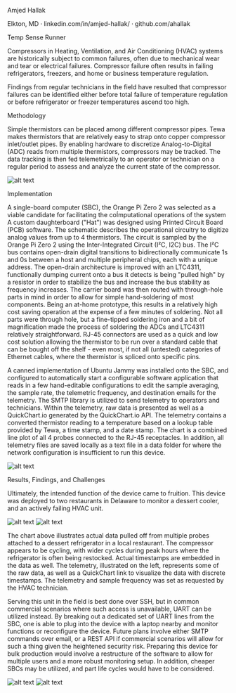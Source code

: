 Amjed Hallak

Elkton, MD · linkedin.com/in/amjed-hallak/ · github.com/ahallak

Temp Sense Runner

Compressors in Heating, Ventilation, and Air Conditioning (HVAC) systems are historically subject to common failures, often due to mechanical wear and tear or electrical failures. Compressor failure often results in failing refrigerators, freezers, and home or business temperature regulation.

Findings from regular technicians in the field have resulted that compressor failures can be identified either before total failure of temperature regulation or before refrigerator or freezer temperatures ascend too high.

Methodology

Simple thermistors can be placed among different compressor pipes. Tewa makes thermistors that are relatively easy to strap onto copper compressor inlet/outlet pipes. By enabling hardware to discretize Analog-to-Digital (ADC) reads from multiple thermistors, compressors may be tracked. The data tracking is then fed telemetrically to an operator or technician on a regular period to assess and analyze the current state of the compressor.


![alt text](_Gallery/Schematic.png "Schematic")

Implementation

A single-board computer (SBC), the Orange Pi Zero 2 was selected as a viable candidate for facilitating the coÍmputational operations of the system A custom daughterboard ("Hat") was designed using Printed Circuit Board (PCB) software. The schematic describes the operational circuitry to digitize analog values from up to 4 thermistors. The circuit is sampled by the Orange Pi Zero 2 using the Inter-Integrated Circuit (I²C, I2C) bus. The I²C bus contains open-drain digital transitions to bidirectionally communicate 1s and 0s between a host and multiple peripheral chips, each with a unique address. The open-drain architecture is improved with an LTC4311, functionally dumping current onto a bus it detects is being "pulled high" by a resistor in order to stabilize the bus and increase the bus stability as frequency increases. The carrier board was then routed with through-hole parts in mind in order to allow for simple hand-soldering of most components. Being an at-home prototype, this results in a relatively high cost saving operation at the expense of a few minutes of soldering. Not all parts were through hole, but a fine-tipped soldering iron and a bit of magnification made the process of soldering the ADCs and LTC4311 relatively straightforward. RJ-45 connectors are used as a quick and low cost solution allowing the thermistor to be run over a standard cable that can be bought off the shelf - even most, if not all (untested) categories of Ethernet cables, where the thermistor is spliced onto specific pins.

A canned implementation of Ubuntu Jammy was installed onto the SBC, and configured to automatically start a configurable software application that reads in a few hand-editable configurations to edit the sample averaging, the sample rate, the telemetric frequency, and destination emails for the telemetry. The SMTP library is utilized to send telemetry to operators and technicians. Within the telemetry, raw data is presented as well as a QuickChart.io generated by the QuickChart.io API. The telemetry contains a converted thermistor reading to a temperature based on a lookup table provided by Tewa, a time stamp, and a date stamp. The chart is a combined line plot of all 4 probes connected to the RJ-45 receptacles. In addition, all telemetry files are saved locally as a text file in a data folder for where the network configuration is insufficient to run this device.

![alt text](_Gallery/Layout3D.png "Layout")

Results, Findings, and Challenges

Ultimately, the intended function of the device came to fruition. This device was deployed to two restaurants in Delaware to monitor a dessert cooler, and an actively failing HVAC unit.

![alt text](_Gallery/Chart.png "Chart")
![alt text](_Gallery/RawTele.png "Raw")

The chart above illustrates actual data pulled off from multiple probes attached to a dessert refrigerator in a local restaurant. The compressor appears to be cycling, with wider cycles during peak hours where the refrigerator is often being restocked. Actual timestamps are embedded in the data as well. The telemetry, illustrated on the left, represents some of the raw data, as well as a QuickChart link to visualize the data with discrete timestamps. The telemetry and sample frequency was set as requested by the HVAC technician.



Serving this unit in the field is best done over SSH, but in common commercial scenarios where such access is unavailable, UART can be utilized instead. By breaking out a dedicated set of UART lines from the SBC, one is able to plug into the device with a laptop nearby and monitor functions or reconfigure the device. Future plans involve either SMTP commands over email, or a REST API if commercial scenarios will allow for such a thing given the heightened security risk. Preparing this device for bulk production would involve a restructure of the software to allow for multiple users and a more robust monitoring setup. In addition, cheaper SBCs may be utilized, and part life cycles would have to be considered. 

![alt text](_Gallery/IntegratedTop.JPEG "Top")
![alt text](_Gallery/IntegratedSide.JPEG "Side")